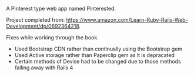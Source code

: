 A Pinterest type web app named Pinterested. 

Project completed from: https://www.amazon.com/Learn-Ruby-Rails-Web-Development/dp/0692364218.

Fixes while working through the book.

* Used Bootstrap CDN rather than continually using the Bootstrap gem
* Used Active storage rather than Paperclip gem as it is depracated
* Certain methods of Devise had to be changed due to those methods falling away with Rails 4
